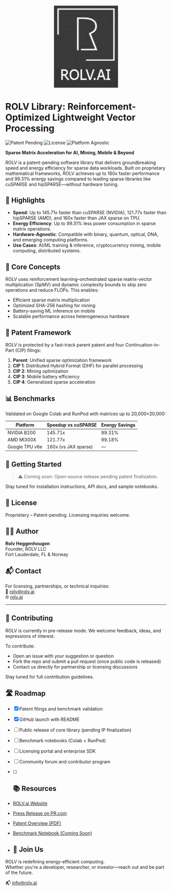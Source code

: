 <p align="center">
  <img src="https://github.com/rolvai/rolv-library/blob/main/ROLV LOGO.jpg" alt="ROLV LOGO" width="200"/>
</p>

# ROLV Library: Reinforcement-Optimized Lightweight Vector Processing

![Patent Pending](https://img.shields.io/badge/status-patent--pending-blue)
![License](https://img.shields.io/badge/license-proprietary-red)
![Platform Agnostic](https://img.shields.io/badge/platform-agnostic-green)

**Sparse Matrix Acceleration for AI, Mining, Mobile & Beyond**

ROLV is a patent-pending software library that delivers groundbreaking speed and energy efficiency for sparse data workloads. Built on proprietary mathematical frameworks, ROLV achieves up to 160x faster performance and 99.31% energy savings compared to leading sparse libraries like cuSPARSE and hipSPARSE—without hardware tuning.
## 🚀 Highlights

- **Speed**: Up to 145.71x faster than cuSPARSE (NVIDIA), 121.77x faster than hipSPARSE (AMD), and 160x faster than JAX sparse on TPU.
- **Energy Efficiency**: Up to 99.31% less power consumption in sparse matrix operations.
- **Hardware-Agnostic**: Compatible with binary, quantum, optical, DNA, and emerging computing platforms.
- **Use Cases**: AI/ML training & inference, cryptocurrency mining, mobile computing, distributed systems.

## 📐 Core Concepts

ROLV uses reinforcement learning–orchestrated sparse matrix-vector multiplication (SpMV) and dynamic complexity bounds to skip zero operations and reduce FLOPs. This enables:

- Efficient sparse matrix multiplication
- Optimized SHA-256 hashing for mining
- Battery-saving ML inference on mobile
- Scalable performance across heterogeneous hardware

## 🧠 Patent Framework

ROLV is protected by a fast-track parent patent and four Continuation-in-Part (CIP) filings:

1. **Parent**: Unified sparse optimization framework
2. **CIP 1**: Distributed Hybrid Format (DHF) for parallel processing
3. **CIP 2**: Mining optimization
4. **CIP 3**: Mobile battery efficiency
5. **CIP 4**: Generalized sparse acceleration

## 📊 Benchmarks

Validated on Google Colab and RunPod with matrices up to 20,000×20,000:

| Platform       | Speedup vs cuSPARSE | Energy Savings |
|----------------|---------------------|----------------|
| NVIDIA B200    | 145.71x             | 99.31%         |
| AMD MI300X     | 121.77x             | 99.18%         |
| Google TPU v6e | 160x (vs JAX sparse)| —              |

## 🔧 Getting Started

> ⚠️ Coming soon: Open-source release pending patent finalization.

Stay tuned for installation instructions, API docs, and sample notebooks.

## 📜 License

Proprietary – Patent-pending. Licensing inquiries welcome.

## 🧑‍💻 Author

**Rolv Heggenhougen**  
Founder, ROLV LLC  
Fort Lauderdale, FL & Norway

## 📬 Contact

For licensing, partnerships, or technical inquiries:  
📧 rolv@rolv.ai  
🌐 [rolv.ai](https://rolv.ai)

---

## 🤝 Contributing

ROLV is currently in pre-release mode. We welcome feedback, ideas, and expressions of interest.

To contribute:
- Open an issue with your suggestion or question
- Fork the repo and submit a pull request (once public code is released)
- Contact us directly for partnership or licensing discussions

Stay tuned for full contribution guidelines.
## 🛣️ Roadmap

- [x] Patent filings and benchmark validation
- [x] GitHub launch with README
- [ ] Public release of core library (pending IP finalization)
- [ ] Benchmark notebooks (Colab + RunPod)
- [ ] Licensing portal and enterprise SDK
- [ ] Community forum and contributor program

- [ ] ## 📚 Resources

- [ROLV.ai Website](https://rolv.ai)
- [Press Release on PR.com](https://www.pr.com/press-release/899999)
- [Patent Overview (PDF)](link-to-your-patent-summary-if-hosted)
- [Benchmark Notebook (Coming Soon)]()

- ## 🚀 Join Us

ROLV is redefining energy-efficient computing.  
Whether you're a developer, researcher, or investor—reach out and be part of the future.

📬 info@rolv.ai
